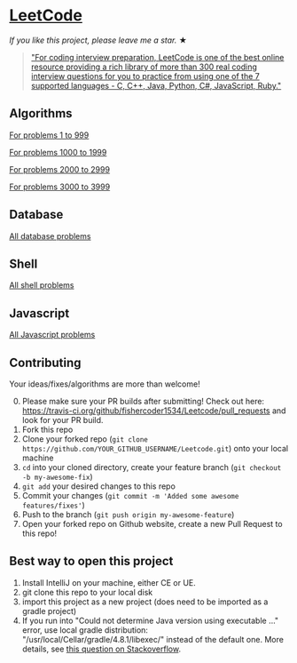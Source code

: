 # [LeetCode](https://leetcode.com/problemset/algorithms/) 


_If you like this project, please leave me a star._ &#9733;

> ["For coding interview preparation, LeetCode is one of the best online resource providing a rich library of more than 300 real coding interview questions for you to practice from using one of the 7 supported languages - C, C++, Java, Python, C#, JavaScript, Ruby."](https://www.quora.com/How-effective-is-Leetcode-for-preparing-for-technical-interviews)

## Algorithms
[For problems 1 to 999](https://github.com/fishercoder1534/Leetcode/tree/master/paginated_contents/algorithms/1st_thousand)

[For problems 1000 to 1999](https://github.com/fishercoder1534/Leetcode/tree/master/paginated_contents/algorithms/2nd_thousand)

[For problems 2000 to 2999](https://github.com/fishercoder1534/Leetcode/tree/master/paginated_contents/algorithms/3rd_thousand)

[For problems 3000 to 3999](https://github.com/fishercoder1534/Leetcode/tree/master/paginated_contents/algorithms/4th_thousand)

                                                              

## Database
[All database problems](https://github.com/fishercoder1534/Leetcode/tree/master/paginated_contents/database)


## Shell
[All shell problems](https://github.com/fishercoder1534/Leetcode/tree/master/paginated_contents/shell)

## Javascript
[All Javascript problems](https://github.com/fishercoder1534/Leetcode/tree/master/paginated_contents/javascript)


## Contributing
Your ideas/fixes/algorithms are more than welcome!

0. Please make sure your PR builds after submitting! Check out here: https://travis-ci.org/github/fishercoder1534/Leetcode/pull_requests and look for your PR build.
1. Fork this repo
2. Clone your forked repo (`git clone https://github.com/YOUR_GITHUB_USERNAME/Leetcode.git`) onto your local machine
3. `cd` into your cloned directory, create your feature branch (`git checkout -b my-awesome-fix`)
4. `git add` your desired changes to this repo
5. Commit your changes (`git commit -m 'Added some awesome features/fixes'`)
6. Push to the branch (`git push origin my-awesome-feature`)
7. Open your forked repo on Github website, create a new Pull Request to this repo!

## Best way to open this project

1. Install IntelliJ on your machine, either CE or UE.
2. git clone this repo to your local disk
3. import this project as a new project (does need to be imported as a gradle project)
4. If you run into "Could not determine Java version using executable ..." error, use local gradle distribution: "/usr/local/Cellar/gradle/4.8.1/libexec/" instead of the default one. More details, see [this question on Stackoverflow](https://stackoverflow.com/questions/52195643/cannot-find-symbol-intellij-gradle/52196069#52196069).


